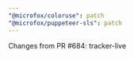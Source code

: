 ```yaml
---
"@microfox/coloruse": patch
"@microfox/puppeteer-sls": patch
---
```


Changes from PR #684: tracker-live
